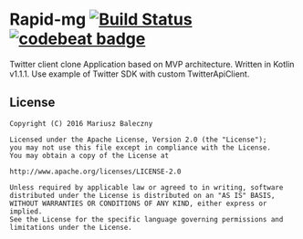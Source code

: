# Rapid-mg [![Build Status](https://travis-ci.org/mbaleczny/rapid-mg.svg?branch=master)](https://travis-ci.org/mbaleczny/rapid-mg) [![codebeat badge](https://codebeat.co/badges/d6f122e8-f49f-4e14-8f79-821fa1da00ff)](https://codebeat.co/projects/github-com-mbaleczny-rapid-mg-master)

Twitter client clone Application based on MVP architecture. Written in Kotlin v1.1.1.
Use example of Twitter SDK with custom TwitterApiClient.

License
-------
    Copyright (C) 2016 Mariusz Baleczny
    
    Licensed under the Apache License, Version 2.0 (the "License");
    you may not use this file except in compliance with the License.
    You may obtain a copy of the License at
    
    http://www.apache.org/licenses/LICENSE-2.0
    
    Unless required by applicable law or agreed to in writing, software
    distributed under the License is distributed on an "AS IS" BASIS,
    WITHOUT WARRANTIES OR CONDITIONS OF ANY KIND, either express or implied.
    See the License for the specific language governing permissions and
    limitations under the License.

